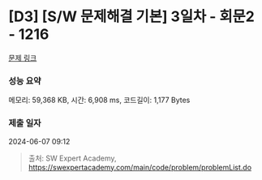 # [D3] [S/W 문제해결 기본] 3일차 - 회문2 - 1216 

[문제 링크](https://swexpertacademy.com/main/code/problem/problemDetail.do?contestProbId=AV14Rq5aABUCFAYi) 

### 성능 요약

메모리: 59,368 KB, 시간: 6,908 ms, 코드길이: 1,177 Bytes

### 제출 일자

2024-06-07 09:12



> 출처: SW Expert Academy, https://swexpertacademy.com/main/code/problem/problemList.do